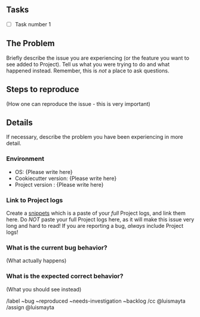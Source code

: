 


## Tasks

* [ ] Task number 1

## The Problem

Briefly describe the issue you are experiencing (or the feature you want to see added to Project). Tell us what you were trying to do and what happened instead. Remember, this is _not_ a place to ask questions.

## Steps to reproduce

(How one can reproduce the issue - this is very important)

## Details

If necessary, describe the problem you have been experiencing in more detail.

### Environment

* OS: {Please write here}
* Cookiecutter version: {Please write here}
* Project version : {Please write here}

### Link to Project logs

Create a [snippets](https://gitlab.com/dashboard/snippets) which is a paste of your _full_ Project logs, and link them here. 
Do _NOT_ paste your full Project logs here, as it will make this issue very long and hard to read! 
If you are reporting a bug, _always_ include Project logs!


### What is the current bug behavior?

(What actually happens)


### What is the expected correct behavior?

(What you should see instead)


/label ~bug ~reproduced ~needs-investigation ~backlog
/cc @luismayta
/assign @luismayta
